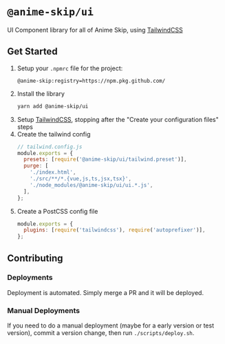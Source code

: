 # `@anime-skip/ui`

UI Component library for all of Anime Skip, using [TailwindCSS](https://tailwindcss.com/docs)

## Get Started

1. Setup your `.npmrc` file for the project:
   ```text
   @anime-skip:registry=https://npm.pkg.github.com/
   ```
1. Install the library
   ```bash
   yarn add @anime-skip/ui
   ```
1. Setup [TailwindCSS](https://tailwindcss.com/docs/guides/vue-3-vite#setting-up-tailwind-css), stopping after the "Create your configuration files" steps
1. Create the tailwind config
   ```js
   // tailwind.config.js
   module.exports = {
     presets: [require('@anime-skip/ui/tailwind.preset')],
     purge: [
       './index.html',
       './src/**/*.{vue,js,ts,jsx,tsx}',
       './node_modules/@anime-skip/ui/ui.*.js',
     ],
   };
   ```
1. Create a PostCSS config file
   ```js
   module.exports = {
     plugins: [require('tailwindcss'), require('autoprefixer')],
   };
   ```

## Contributing

### Deployments

Deployment is automated. Simply merge a PR and it will be deployed.

### Manual Deployments

If you need to do a manual deployment (maybe for a early version or test version), commit a version change, then run `./scripts/deploy.sh`.
